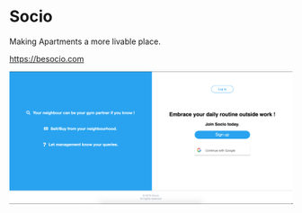 # Socio
Making Apartments a more livable place.


https://besocio.com




![Socio](/client/src/assets/images/Socio.png)
